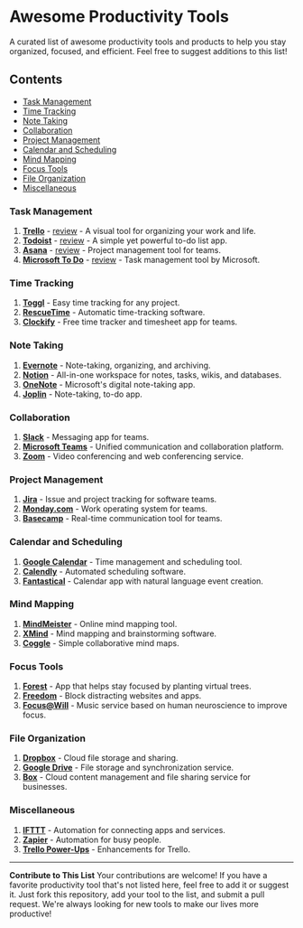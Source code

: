 # Awesome Productivity Tools

A curated list of awesome productivity tools and products to help you stay organized, focused, and efficient. Feel free to suggest additions to this list!

## Contents

- [Task Management](#task-management)
- [Time Tracking](#time-tracking)
- [Note Taking](#note-taking)
- [Collaboration](#collaboration)
- [Project Management](#project-management)
- [Calendar and Scheduling](#calendar-and-scheduling)
- [Mind Mapping](#mind-mapping)
- [Focus Tools](#focus-tools)
- [File Organization](#file-organization)
- [Miscellaneous](#miscellaneous)

### Task Management

1. **[Trello](https://trello.com)** - [review](https://productivity.directory/trello) - A visual tool for organizing your work and life.
2. **[Todoist](https://todoist.com)** - [review](https://productivity.directory/todoist) - A simple yet powerful to-do list app.
3. **[Asana](https://asana.com)** - [review](https://productivity.directory/asana) - Project management tool for teams.
4. **[Microsoft To Do](https://todo.microsoft.com)** - [review](https://productivity.directory/microsoft-todo) - Task management tool by Microsoft.

### Time Tracking

1. **[Toggl](https://toggl.com)** - Easy time tracking for any project.
2. **[RescueTime](https://www.rescuetime.com)** - Automatic time-tracking software.
3. **[Clockify](https://clockify.me)** - Free time tracker and timesheet app for teams.

### Note Taking

1. **[Evernote](https://evernote.com)** - Note-taking, organizing, and archiving.
2. **[Notion](https://www.notion.so)** - All-in-one workspace for notes, tasks, wikis, and databases.
3. **[OneNote](https://www.onenote.com)** - Microsoft's digital note-taking app.
4. **[Joplin](https://joplinapp.org)** - Note-taking, to-do app.

### Collaboration

1. **[Slack](https://slack.com)** - Messaging app for teams.
2. **[Microsoft Teams](https://www.microsoft.com/en/microsoft-teams/group-chat-software)** - Unified communication and collaboration platform.
3. **[Zoom](https://zoom.us)** - Video conferencing and web conferencing service.

### Project Management

1. **[Jira](https://www.atlassian.com/software/jira)** - Issue and project tracking for software teams.
2. **[Monday.com](https://monday.com)** - Work operating system for teams.
3. **[Basecamp](https://basecamp.com)** - Real-time communication tool for teams.

### Calendar and Scheduling

1. **[Google Calendar](https://calendar.google.com)** - Time management and scheduling tool.
2. **[Calendly](https://calendly.com)** - Automated scheduling software.
3. **[Fantastical](https://flexibits.com/fantastical)** - Calendar app with natural language event creation.

### Mind Mapping

1. **[MindMeister](https://www.mindmeister.com)** - Online mind mapping tool.
2. **[XMind](https://www.xmind.net)** - Mind mapping and brainstorming software.
3. **[Coggle](https://coggle.it)** - Simple collaborative mind maps.

### Focus Tools

1. **[Forest](https://www.forestapp.cc)** - App that helps stay focused by planting virtual trees.
2. **[Freedom](https://freedom.to)** - Block distracting websites and apps.
3. **[Focus@Will](https://www.focusatwill.com)** - Music service based on human neuroscience to improve focus.

### File Organization

1. **[Dropbox](https://www.dropbox.com)** - Cloud file storage and sharing.
2. **[Google Drive](https://drive.google.com)** - File storage and synchronization service.
3. **[Box](https://www.box.com)** - Cloud content management and file sharing service for businesses.

### Miscellaneous

1. **[IFTTT](https://ifttt.com)** - Automation for connecting apps and services.
2. **[Zapier](https://zapier.com)** - Automation for busy people.
3. **[Trello Power-Ups](https://trello.com/power-ups)** - Enhancements for Trello.

---

**Contribute to This List**
Your contributions are welcome! If you have a favorite productivity tool that's not listed here, feel free to add it or suggest it. Just fork this repository, add your tool to the list, and submit a pull request. We're always looking for new tools to make our lives more productive!
